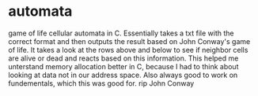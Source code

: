 # automata
game of life cellular automata in C. Essentially takes a txt file with the correct format and then outputs the result based on John Conway's game of life. It takes a look at the rows above and below to see if neighbor cells are alive or dead and reacts based on this information. This helped me unterstand memory allocation better in C, because I had to think about looking at data not in our address space. Also always good to work on fundementals, which this was good for.  rip John Conway
